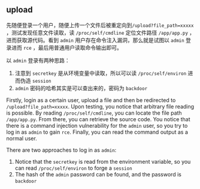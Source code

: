 ## upload

先随便登录一个用户，随便上传一个文件后被重定向到`/upload?file_path=xxxxx` ，测试发现任意文件读取，读 `/proc/self/cmdline` 定位文件路径 `/app/app.py` ，进而获取源代码。看到 `admin` 用户存在命令注入漏洞，那么就是试图以 `admin` 登录进而 `rce` ，最后用普通用户读取命令输出即可。

以 `admin` 登录有两种思路：

1.  注意到 `secretkey` 是从环境变量中读取，所以可以读 `/proc/self/environ` 进而伪造 `session`
2.  `admin` 密码的哈希其实是可以查出来的，密码为 `backdoor`

Firstly, login as a certain user, upload a file and then be redirected to  `/upload?file_path=xxxxx`. Upon testing, you notice that arbitrary file reading is possible. By reading `/proc/self/cmdline`, you can locate the file path `/app/app.py`. From there, you can retrieve the source code. You notice that there is a command injection vulnerability for the `admin` user, so you try to log in as `admin` to gain `rce`. Finally, you can read the command output as a normal user.

There are two approaches to log in as `admin`:

1.  Notice that the `secretkey` is read from the environment variable, so you can read `/proc/self/environ` to forge a `session`
2.  The hash of the `admin` password can be found, and the password is `backdoor`
